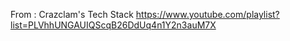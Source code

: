 From : Crazclam's Tech Stack
https://www.youtube.com/playlist?list=PLVhhUNGAUIQScqB26DdUq4n1Y2n3auM7X
